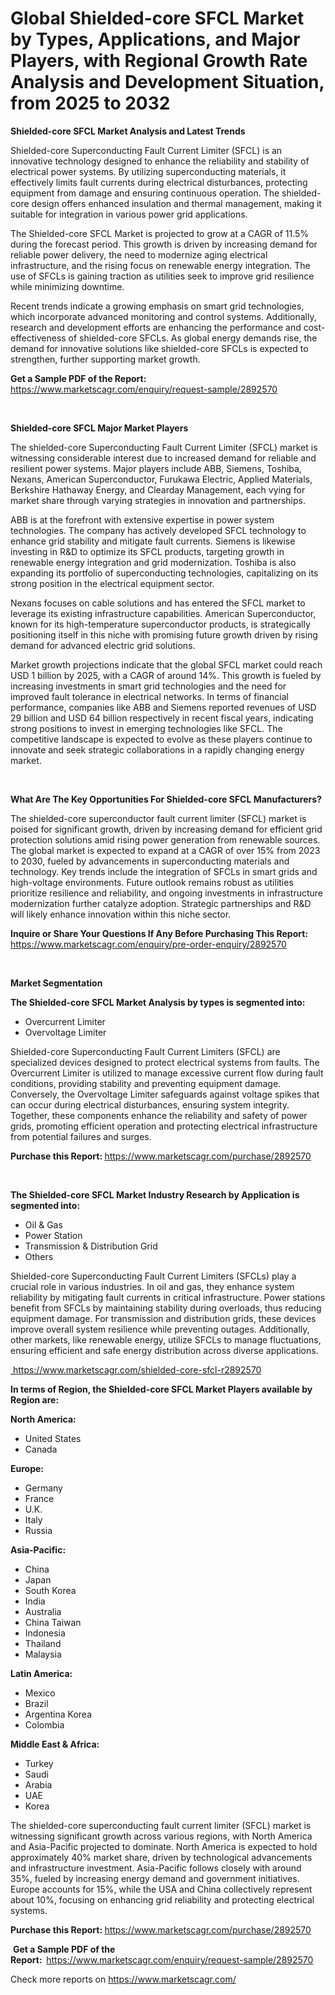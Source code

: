 <p><h1>Global Shielded-core SFCL Market by Types, Applications, and Major Players, with Regional Growth Rate Analysis and Development Situation, from 2025 to 2032</h1></p><p><strong>Shielded-core SFCL Market Analysis and Latest Trends</strong></p>
<p><p>Shielded-core Superconducting Fault Current Limiter (SFCL) is an innovative technology designed to enhance the reliability and stability of electrical power systems. By utilizing superconducting materials, it effectively limits fault currents during electrical disturbances, protecting equipment from damage and ensuring continuous operation. The shielded-core design offers enhanced insulation and thermal management, making it suitable for integration in various power grid applications.</p><p>The Shielded-core SFCL Market is projected to grow at a CAGR of 11.5% during the forecast period. This growth is driven by increasing demand for reliable power delivery, the need to modernize aging electrical infrastructure, and the rising focus on renewable energy integration. The use of SFCLs is gaining traction as utilities seek to improve grid resilience while minimizing downtime.</p><p>Recent trends indicate a growing emphasis on smart grid technologies, which incorporate advanced monitoring and control systems. Additionally, research and development efforts are enhancing the performance and cost-effectiveness of shielded-core SFCLs. As global energy demands rise, the demand for innovative solutions like shielded-core SFCLs is expected to strengthen, further supporting market growth.</p></p>
<p><strong>Get a Sample PDF of the Report:&nbsp;</strong> <a href="https://www.marketscagr.com/enquiry/request-sample/2892570?utm_campaign=3201&utm_medium=2&utm_source=Github&utm_content=ia&utm_term=15032025&utm_id=shielded-core-sfcl">https://www.marketscagr.com/enquiry/request-sample/2892570</a></p>
<p>&nbsp;</p>
<p><strong>Shielded-core SFCL Major Market Players</strong></p>
<p><p>The shielded-core Superconducting Fault Current Limiter (SFCL) market is witnessing considerable interest due to increased demand for reliable and resilient power systems. Major players include ABB, Siemens, Toshiba, Nexans, American Superconductor, Furukawa Electric, Applied Materials, Berkshire Hathaway Energy, and Clearday Management, each vying for market share through varying strategies in innovation and partnerships.</p><p>ABB is at the forefront with extensive expertise in power system technologies. The company has actively developed SFCL technology to enhance grid stability and mitigate fault currents. Siemens is likewise investing in R&D to optimize its SFCL products, targeting growth in renewable energy integration and grid modernization. Toshiba is also expanding its portfolio of superconducting technologies, capitalizing on its strong position in the electrical equipment sector.</p><p>Nexans focuses on cable solutions and has entered the SFCL market to leverage its existing infrastructure capabilities. American Superconductor, known for its high-temperature superconductor products, is strategically positioning itself in this niche with promising future growth driven by rising demand for advanced electric grid solutions.</p><p>Market growth projections indicate that the global SFCL market could reach USD 1 billion by 2025, with a CAGR of around 14%. This growth is fueled by increasing investments in smart grid technologies and the need for improved fault tolerance in electrical networks. In terms of financial performance, companies like ABB and Siemens reported revenues of USD 29 billion and USD 64 billion respectively in recent fiscal years, indicating strong positions to invest in emerging technologies like SFCL. The competitive landscape is expected to evolve as these players continue to innovate and seek strategic collaborations in a rapidly changing energy market.</p></p>
<p>&nbsp;</p>
<p><strong>What Are The Key Opportunities For Shielded-core SFCL Manufacturers?</strong></p>
<p><p>The shielded-core superconductor fault current limiter (SFCL) market is poised for significant growth, driven by increasing demand for efficient grid protection solutions amid rising power generation from renewable sources. The global market is expected to expand at a CAGR of over 15% from 2023 to 2030, fueled by advancements in superconducting materials and technology. Key trends include the integration of SFCLs in smart grids and high-voltage environments. Future outlook remains robust as utilities prioritize resilience and reliability, and ongoing investments in infrastructure modernization further catalyze adoption. Strategic partnerships and R&D will likely enhance innovation within this niche sector.</p></p>
<p><strong>Inquire or Share Your Questions If Any Before Purchasing This Report:</strong> <a href="https://www.marketscagr.com/enquiry/pre-order-enquiry/2892570?utm_campaign=3201&utm_medium=2&utm_source=Github&utm_content=ia&utm_term=15032025&utm_id=shielded-core-sfcl">https://www.marketscagr.com/enquiry/pre-order-enquiry/2892570</a></p>
<p>&nbsp;</p>
<p><strong>Market Segmentation</strong></p>
<p><strong>The Shielded-core SFCL Market Analysis by types is segmented into:</strong></p>
<p><ul><li>Overcurrent Limiter</li><li>Overvoltage Limiter</li></ul></p>
<p><p>Shielded-core Superconducting Fault Current Limiters (SFCL) are specialized devices designed to protect electrical systems from faults. The Overcurrent Limiter is utilized to manage excessive current flow during fault conditions, providing stability and preventing equipment damage. Conversely, the Overvoltage Limiter safeguards against voltage spikes that can occur during electrical disturbances, ensuring system integrity. Together, these components enhance the reliability and safety of power grids, promoting efficient operation and protecting electrical infrastructure from potential failures and surges.</p></p>
<p><strong>Purchase this Report:&nbsp;</strong><a href="https://www.marketscagr.com/purchase/2892570?utm_campaign=3201&utm_medium=2&utm_source=Github&utm_content=ia&utm_term=15032025&utm_id=shielded-core-sfcl">https://www.marketscagr.com/purchase/2892570</a></p>
<p>&nbsp;</p>
<p><strong>The Shielded-core SFCL Market Industry Research by Application is segmented into:</strong></p>
<p><ul><li>Oil & Gas</li><li>Power Station</li><li>Transmission & Distribution Grid</li><li>Others</li></ul></p>
<p><p>Shielded-core Superconducting Fault Current Limiters (SFCLs) play a crucial role in various industries. In oil and gas, they enhance system reliability by mitigating fault currents in critical infrastructure. Power stations benefit from SFCLs by maintaining stability during overloads, thus reducing equipment damage. For transmission and distribution grids, these devices improve overall system resilience while preventing outages. Additionally, other markets, like renewable energy, utilize SFCLs to manage fluctuations, ensuring efficient and safe energy distribution across diverse applications.</p></p>
<p><a href="https://www.marketscagr.com/shielded-core-sfcl-r2892570?utm_campaign=3201&utm_medium=2&utm_source=Github&utm_content=ia&utm_term=15032025&utm_id=shielded-core-sfcl">&nbsp;https://www.marketscagr.com/shielded-core-sfcl-r2892570</a></p>
<p><strong>In terms of Region, the Shielded-core SFCL Market Players available by Region are:</strong></p>
<p>
    <p> <strong> North America: </strong>
        <ul>
            <li>United States</li>
            <li>Canada</li>
        </ul>
        </p> 
    <p> <strong> Europe: </strong>
        <ul>
            <li>Germany</li>
            <li>France</li>
            <li>U.K.</li>
            <li>Italy</li>
            <li>Russia</li>
        </ul>
        </p> 
    <p> <strong> Asia-Pacific: </strong>
        <ul>
            <li>China</li>
            <li>Japan</li>
            <li>South Korea</li>
            <li>India</li>
            <li>Australia</li>
            <li>China Taiwan</li>
            <li>Indonesia</li>
            <li>Thailand</li>
            <li>Malaysia</li>
        </ul>
        </p> 
    <p> <strong> Latin America: </strong>
        <ul>
            <li>Mexico</li>
            <li>Brazil</li>
            <li>Argentina Korea</li>
            <li>Colombia</li>
        </ul>
        </p> 
    <p> <strong> Middle East & Africa: </strong>
        <ul>
            <li>Turkey</li>
            <li>Saudi</li>
            <li>Arabia</li>
            <li>UAE</li>
            <li>Korea</li>
        </ul>
    </p>
    </p>
<p><p>The shielded-core superconducting fault current limiter (SFCL) market is witnessing significant growth across various regions, with North America and Asia-Pacific projected to dominate. North America is expected to hold approximately 40% market share, driven by technological advancements and infrastructure investment. Asia-Pacific follows closely with around 35%, fueled by increasing energy demand and government initiatives. Europe accounts for 15%, while the USA and China collectively represent about 10%, focusing on enhancing grid reliability and protecting electrical systems.</p></p>
<p><strong>Purchase this Report: </strong><a href="https://www.marketscagr.com/purchase/2892570?utm_campaign=3201&utm_medium=2&utm_source=Github&utm_content=ia&utm_term=15032025&utm_id=shielded-core-sfcl">https://www.marketscagr.com/purchase/2892570</a></p>
<p>&nbsp;<strong>Get a Sample PDF of the Report:&nbsp;&nbsp;</strong><a href="https://www.marketscagr.com/enquiry/request-sample/2892570?utm_campaign=3201&utm_medium=2&utm_source=Github&utm_content=ia&utm_term=15032025&utm_id=shielded-core-sfcl">https://www.marketscagr.com/enquiry/request-sample/2892570</a></p>
<p><strong></strong></p>
<p>Check more reports on <a href="https://www.marketscagr.com/?utm_campaign=3201&utm_medium=2&utm_source=Github&utm_content=ia&utm_term=15032025&utm_id=shielded-core-sfcl">https://www.marketscagr.com/</a></p>